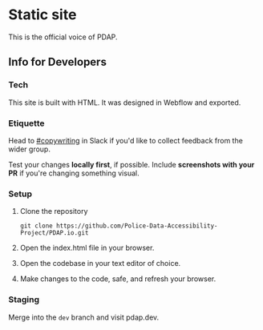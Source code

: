 # Static site
This is the official voice of PDAP.

## Info for Developers

### Tech
This site is built with HTML. It was designed in Webflow and exported.

### Etiquette
Head to [\#copywriting](https://policeaccessibility.slack.com/archives/C01KW4N1V4Z) in Slack if you'd like to collect feedback from the wider group.

Test your changes **locally first**, if possible. Include **screenshots with your PR** if you're changing something visual.


### Setup

1. Clone the repository

   `git clone https://github.com/Police-Data-Accessibility-Project/PDAP.io.git`

2. Open the index.html file in your browser.

3. Open the codebase in your text editor of choice.

4. Make changes to the code, safe, and refresh your browser.


### Staging

Merge into the `dev` branch and visit pdap.dev.
